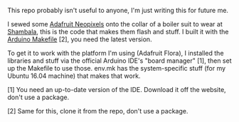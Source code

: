 This repo probably isn't useful to anyone, I'm just writing this for future me.

I sewed some [Adafruit
Neopixels](https://learn.adafruit.com/adafruit-neopixel-uberguide/overview) onto
the collar of a boiler suit to wear at
[Shambala](http://www.shambalafestival.org/), this is the code that makes them
flash and stuff. I built it with the [Arduino
Makefile](https://github.com/sudar/Arduino-Makefile) [2], you need the latest
version.

To get it to work with the platform I'm using (Adafruit Flora), I installed the
libraries and stuff via the official Arduino IDE's "board manager" [1], then set
up the Makefile to use those. env.mk has the system-specific stuff (for my
Ubuntu 16.04 machine) that makes that work.

[1] You need an up-to-date version of the IDE. Download it off the website,
    don't use a package.

[2] Same for this, clone it from the repo, don't use a package.
